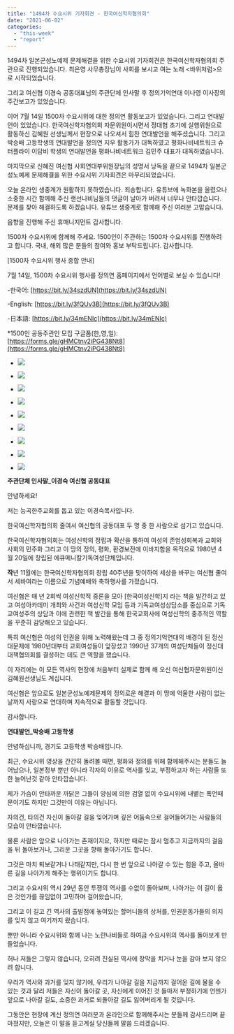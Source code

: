 ```yaml
---
title: "1494차 수요시위 기자회견 - 한국여신학자협의회"
date: "2021-06-02"
categories: 
  - "this-week"
  - "report"
---
```


1494차 일본군성노예제 문제해결을 위한 수요시위 기자회견은 한국여신학자협의회 주관으로 진행되었습니다. 최은영 사무총장님이 사회를 보시고 여는 노래 <바위처럼>으로 시작되었습니다.

그리고 여신협 이경숙 공동대표님의 주관단체 인사말 후 정의기억연대 이나영 이사장의 주간보고가 있었습니다.

이어 7월 14일 1500차 수요시위에 대한 정의연 활동보고가 있었습니다. 그리고 연대발언이 있었습니다. 한국여신학자협의회 자문위원이시면서 정대협 초기에 실행위원으로 활동하신 김혜원 선생님께서 현장으로 나오셔서 힘찬 연대발언을 해주셨습니다. 그리고 박승배 고등학생의 연대발언을 정의연 지우 활동가가 대독하였고 평화나비네트워크 슈터플라이 이담비 학생의 연대발언을 평화나비네트워크 김민주 대표가 대독하였습니다.

마지막으로 신혜진 여신협 사회연대부위원장님의 성명서 낭독을 끝으로 1494차 일본군성노예제 문제해결을 위한 수요시위 기자회견은 마무리되었습니다.

오늘 온라인 생중계가 원활하지 못하였습니다. 죄송합니다. 유튜브에 녹화본을 올렸으나 소중한 시간 함께해 주신 랜선나비님들의 댓글이 날아가 버려서 너무나 안타깝습니다. 문제를 찾아 해결하도록 하겠습니다. 유튜브 생중계로 함께해 주신 여러분 고맙습니다.

음향을 진행해 주신 휴매니지먼트 감사합니다.

1500차 수요시위에 함께해 주세요. 1500인이 주관하는 1500차 수요시위를 진행하려고 합니다. 국내, 해외 많은 분들의 참여와 홍보 부탁드립니다. 감사합니다.

\[1500차 수요시위 행사 종합 안내\]

7월 14일, 1500차 수요시위 행사를 정의연 홈페이지에서 언어별로 보실 수 있습니다!

\-한국어: [https://bit.ly/34szdUN](https://bit.ly/34szdUN)

\-English: [https://bit.ly/3fQUv3B](https://bit.ly/3fQUv3B)

\-日本語: [https://bit.ly/34mENIc](https://bit.ly/34mENIc)

\*1500인 공동주관인 모집 구글폼(한,영,일): [https://forms.gle/gHMCtnv2iPG438Nt8](https://forms.gle/gHMCtnv2iPG438Nt8)

- ![](https://r2.womenandwar.net/2021/06/크기변환IMGP4490.jpg)
    
- ![](https://r2.womenandwar.net/2021/06/크기변환IMGP4579.jpg)
    
- ![](https://r2.womenandwar.net/2021/06/크기변환IMGP4581.jpg)
    
- ![](https://r2.womenandwar.net/2021/06/크기변환IMGP4603.jpg)
    
- ![](https://r2.womenandwar.net/2021/06/크기변환IMGP4611.jpg)
    
- ![](https://r2.womenandwar.net/2021/06/크기변환IMGP4661.jpg)
    
- ![](https://r2.womenandwar.net/2021/06/크기변환IMGP4722.jpg)
    
- ![](https://r2.womenandwar.net/2021/06/크기변환IMGP4737.jpg)
    
- ![](https://r2.womenandwar.net/2021/06/크기변환IMGP4753.jpg)
    

**주관단체 인사말\_이경숙 여신협 공동대표**

안녕하세요!

저는 능곡한주교회를 돕고 있는 이경숙목사입니다.

한국여신학자협의회 줄여서 여신협의 공동대표 두 명 중 한 사람으로 섬기고 있습니다.

한국여신학자협의회는 여성신학의 정립과 확산을 통하여 여성의 존엄성회복과 교회와 사회의 민주화 그리고 이 땅의 정의, 평화, 환경보전에 이바지함을 목적으로 1980년 4월 20일에 창립된 에큐메니칼기독여성단체입니다.

**작**년 11월에는 한국여신학자협의회 창립 40주년을 맞이하여 세상을 바꾸는 여신협 줄여서 세바여라는 이름으로 기념예배와 축하행사를 가졌습니다.

여신협은 매 년 2회씩 여성신학적 중론을 모아 \[한국여성신학\]지 라는 책을 발간하고 있고 여성아카데미 개최와 사건과 여성신학 모임 등과 기독교여성상담소를 중심으로 기독교여성주의 상담과 이에 관련한 책 발간을 통해 한국교회사에 여성신학의 중추적인 역할을 꾸준히 감당해오고 있습니다.

특히 여신협은 여성의 인권을 위해 노력해왔는데 그 중 정의기억연대의 배경이 된 정신대문제에 1980년대부터 교회여성들이 앞장섰고 1990년 37개의 여성단체들이 정신대대책협의회를 결성하는 데도 큰 역할을 했습니다.

이 자리에는 이 모든 역사의 현장에 처음부터 실제로 함께 해 오신 여신협자문위원이신 김혜원선생님도 계십니다.

여신협은 앞으로도 일본군성노예제문제의 정의로운 해결과 이 땅에 억울한 사람이 없는 날까지 사랑으로 연대하며 지속적으로 활동할 것입니다.

감사합니다.

**연대발언\_박승배 고등학생**

안녕하십니까, 경기도 고등학생 박승배입니다.

최근, 수요시위 영상을 간간히 돌려볼 때면, 평화와 정의를 위해 함께해주시는 분들도 늘어났으나, 일본정부 뿐만 아니라 각자의 이유로 역사를 잊고, 부정하고자 하는 사람들 또한 늘어난것 같아 안타깝습니다.

제가 가슴이 안타까운 까닭은 그들이 양심에 의한 검열 없이 수요시위에 내뱉는 폭언때문이기도 하지만 그것만이 이유는 아닙니다.

자의건, 타의건 자신이 돌아갈 길을 잊어가며 깊은 어둠속으로 걸어들어가는 사람들의 모습이 안타깝습니다.

물론 사람은 앞으로 나아가는 존재이지요, 하지만 때로는 잠시 멈추고 지금까지의 걸음을 뒤 돌아보거나, 그리운 그곳을 향해 돌아가기도 합니다.

그것은 마치 퇴보같거나 나태같지만, 다시 한 번 앞으로 나아갈 수 있는 힘을 주고, 올바른 길을 나아가게 해주는 행위이기도 합니다.

그리고 수요시위 역시 29년 동안 투쟁의 역사를 수없이 돌아보며, 나아가는 이 길이 옳은 것인가를 끊임없이 고민하며 걸어왔습니다,

그리고 이 길고 긴 역사의 출발점에 놓여있는 할머니들의 상처를, 인권운동가들의 의지를 잊지 않고 여기까지 왔습니다.

뿐만 아니라 수요시위와 함께 나는 노란나비들로 하여금 수요시위의 역사를 돌아보게 만들었습니다.

허나 저들은 그렇지 않습니다, 오히려 진실된 역사에 장막을 치거나 눈을 감아 보지 않으려 합니다.

우리가 역사와 과거를 잊지 않기에, 우리가 나아갈 길을 지금까지 걸어온 길에 물을 수 있는 것과 달리 저들은 자신이 돌아갈 곳, 자신에게 이어진 것 들마저 부정하기에 언젠가 앞으로 나아갈 길도, 소중한 과거로 되돌아갈 길도 잃어버리게 될 것입니다.

그동안은 현장에 계신 정의연 여러분과 온라인으로 함께해주시는 분들께 감사드리며 끝마쳤지만, 오늘은 이 말을 듣고계실 당신들께 말씀 드리겠습니다.
